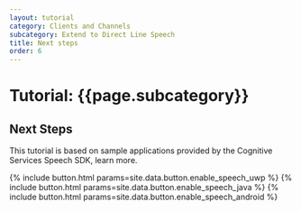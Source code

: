 ```yaml
---
layout: tutorial
category: Clients and Channels
subcategory: Extend to Direct Line Speech
title: Next steps
order: 6
---
```


# Tutorial: {{page.subcategory}}

## Next Steps

This tutorial is based on sample applications provided by the Cognitive Services Speech SDK, learn more.

<div class="card-deck">
    {% include button.html params=site.data.button.enable_speech_uwp %}
    {% include button.html params=site.data.button.enable_speech_java %}
    {% include button.html params=site.data.button.enable_speech_android %}
</div>